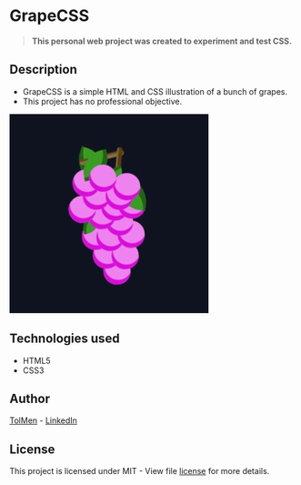 # GrapeCSS

> **This personal web project was created to experiment and test CSS.**

## Description

- GrapeCSS is a simple HTML and CSS illustration of a bunch of grapes.
- This project has no professional objective.

![GrapeCSS Preview](screenshot.jpg)

## Technologies used

- HTML5
- CSS3

## Author

[TolMen](https://github.com/TolMen) - [LinkedIn](https://www.linkedin.com/in/jessyfrachisse/)

## License

This project is licensed under MIT - View file [license](LICENSE) for more details.
